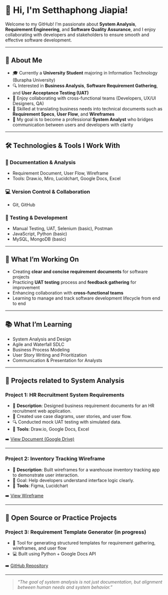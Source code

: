 # 👋 Hi, I'm Setthaphong Jiapia!

Welcome to my GitHub! I'm passionate about **System Analysis**, **Requirement Engineering**, and **Software Quality Assurance**, and I enjoy collaborating with developers and stakeholders to ensure smooth and effective software development.

---

## 👤 About Me
- 🎓 Currently a **University Student** majoring in Information Technology (Burapha University)
- 🔍 Interested in **Business Analysis**, **Software Requirement Gathering**, and **User Acceptance Testing (UAT)**
- 💬 Enjoy collaborating with cross-functional teams (Developers, UX/UI Designers, QA)
- 📝 Skilled at translating business needs into technical documents such as **Requirement Specs**, **User Flow**, and **Wireframes**
- 🎯 My goal is to become a professional **System Analyst** who bridges communication between users and developers with clarity

---

## 🛠️ Technologies & Tools I Work With

### 📄 Documentation & Analysis
- Requirement Document, User Flow, Wireframe  
- Tools: Draw.io, Miro, Lucidchart, Google Docs, Excel

### 💻 Version Control & Collaboration
- Git, GitHub

### 🧪 Testing & Development
- Manual Testing, UAT, Selenium (basic), Postman  
- JavaScript, Python (basic)  
- MySQL, MongoDB (basic)

---

## 🚀 What I’m Working On
- Creating **clear and concise requirement documents** for software projects
- Practicing **UAT testing** process and **feedback gathering** for improvement
- Enhancing collaboration with **cross-functional teams**
- Learning to manage and track software development lifecycle from end to end

---

## 📚 What I’m Learning
- System Analysis and Design  
- Agile and Waterfall SDLC  
- Business Process Modeling  
- User Story Writing and Prioritization  
- Communication & Presentation for Analysts

---

## 📁 Projects related to System Analysis

### Project 1: HR Recruitment System Requirements
- 📝 **Description**: Designed business requirement documents for an HR recruitment web application.  
- 📌 Created use case diagrams, user stories, and user flow.  
- 🔍 Conducted mock UAT testing with simulated data.  
- 📂 **Tools**: Draw.io, Google Docs, Excel  

➡️ [View Document (Google Drive)](https://example.com)

---

### Project 2: Inventory Tracking Wireframe
- 📝 **Description**: Built wireframes for a warehouse inventory tracking app to demonstrate user interaction.  
- 🎯 Goal: Help developers understand interface logic clearly.  
- 📂 **Tools**: Figma, Lucidchart  

➡️ [View Wireframe](https://example.com)

---

## 📂 Open Source or Practice Projects

### Project 3: Requirement Template Generator (in progress)
- 🧠 Tool for generating structured templates for requirement gathering, wireframes, and user flow
- 💻 Built using Python + Google Docs API

➡️ [GitHub Repository](https://github.com/yourusername/requirement-template-generator)

---

> _“The goal of system analysis is not just documentation, but alignment between human needs and system behavior.”_

